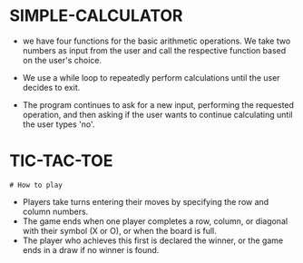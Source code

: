 # SIMPLE-CALCULATOR
* we have four functions for the basic arithmetic operations. We take two numbers as input from the user and call the respective function based on the user's choice.

* We use a while loop to repeatedly perform calculations until the user decides to exit.

* The program continues to ask for a new input, performing the requested operation, and then asking if the user wants to continue     calculating until the user types 'no'.


# TIC-TAC-TOE
    
    # How to play
    
* Players take turns entering their moves by specifying the row and column numbers.
* The game ends when one player completes a row, column, or diagonal with their symbol (X or O), or when the board is full.
* The player who achieves this first is declared the winner, or the game ends in a draw if no winner is found.
